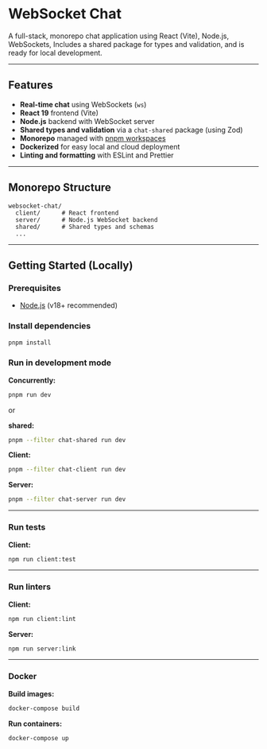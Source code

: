 # WebSocket Chat

A full-stack, monorepo chat application using React (Vite), Node.js, WebSockets,
Includes a shared package for types and validation, and is ready for local development.

---

## Features

- **Real-time chat** using WebSockets (`ws`)
- **React 19** frontend (Vite)
- **Node.js** backend with WebSocket server
- **Shared types and validation** via a `chat-shared` package (using Zod)
- **Monorepo** managed with [pnpm workspaces](https://pnpm.io/workspaces)
- **Dockerized** for easy local and cloud deployment
- **Linting and formatting** with ESLint and Prettier

---

## Monorepo Structure

```
websocket-chat/
  client/      # React frontend
  server/      # Node.js WebSocket backend
  shared/      # Shared types and schemas
  ...
```

---

## Getting Started (Locally)

### Prerequisites

- [Node.js](https://nodejs.org/) (v18+ recommended)

### Install dependencies

```sh
pnpm install
```

### Run in development mode

**Concurrently:**

```sh
pnpm run dev
```

or

**shared:**

```sh
pnpm --filter chat-shared run dev
```

**Client:**

```sh
pnpm --filter chat-client run dev
```

**Server:**

```sh
pnpm --filter chat-server run dev
```

---

### Run tests

**Client:**

```sh
npm run client:test
```

---

### Run linters

**Client:**

```sh
npm run client:lint
```

**Server:**

```sh
npm run server:link
```

---

### Docker

**Build images:**

```sh
docker-compose build
```

**Run containers:**

```sh
docker-compose up
```
